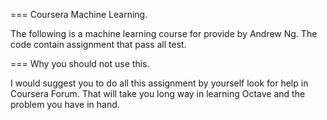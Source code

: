 === Coursera Machine Learning.

The following is a machine learning course for provide by Andrew Ng. The code contain assignment that pass all test.


=== Why you should not use this.

I would suggest you to do all this assignment by yourself look for help in Coursera Forum. That will take you long way in learning Octave and the problem you have in hand.